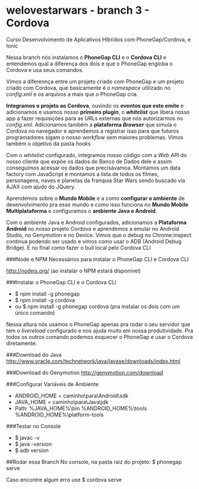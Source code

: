 # welovestarwars - branch 3 - Cordova
Curso Desenvolvimento de Aplicativos Híbridos com PhoneGap/Cordova, e Ionic

Nessa branch nós instalamos o **PhoneGap CLI** e o **Cordova CLI** e entendemos qual a diferença dos dois e que o PhoneGap engloba o Cordova e usa seus comandos.

Vimos a diferennça entre um projeto criado com PhoneGap e um projeto criado com Cordova, que basicamente é o _namespace_ utilizado no _config.xml_ e os arquivos a mais que o PhoneGap cria.

**Integramos o projeto ao Cordova**, ouvindo os **eventos que este emite** e adicionamos e usamos nosso **primeiro plugin**, o **_whitelist_** que libera nosso app a fazer requisições para as URLs externas que nós autorizarmos no _config.xml_. Adicionamos também a **plataforma _Browser_** que simula o Cordova no navegador e aprendemos a registrar isso para que futuros programadores sigam o nosso _workflow_ sem maiores problemas. Vimos também o objetivo da pasta _hooks_

Com o _whitelist_ configurado, integramos nosso código com a *Web API* do nosso cliente que expõe os dados do Banco de Dados dele e assim conseguimos acessar os dados que precisávamoa. Montamos um data factory com JavaScript e montamos a lista de todos os filmes, personagens, naves e planetas da franquia Star Wars sendo buscado via AJAX com ajudo do JQuery.

Aprendemos sobre o **Mundo Mobile** e a como **configurar o ambiente** de desenvolvimento pra esse mundo e como isso funciona no **Mundo Mobile Multiplataforma** e configuramos o **ambiente Java e Android**.

Com o ambiente Java e Android configurados, adicionamos a **Plataforma Android** no nosso projeto Cordova e aprendemos a emular no Android Studio, no Genymotion e no Device. Vimos que o debug no Chrome:inspect continua podendo ser usado e vimos como usar o ADB (Android Debug Bridge). E no final como fazer o buil local pelo Cordova CLI

###Node e NPM
Necessários para instalar o PhoneGap CLI e Cordova CLI

http://nodejs.org/ (ao instalar o NPM estará disponível)

###Instalar o PhoneGap CLI e o Cordova CLI
- $ npm install -g phonegap
- $ npm install -g cordova
- ou $ npm install -g phonegap cordova (pra instalar os dois com um único comando)

Nessa altura nós usamos o PhoneGap apenas pra rodar o seu servidor que tem o _livereload_ configurado e nos ajuda muito em nossa produtividade. Pra todos os outros comando podemos esquecer o PhoneGap e usar o Cordova diretamente.

###Download do Java
http://www.oracle.com/technetwork/java/javase/downloads/index.html

###Download do Genymotion
http://genymotion.com/download

###Configurar Variáveis de Ambiente
- ANDROID_HOME = caminho\para\Android\sdk
- JAVA_HOME = caminho\para\Java\jdk
- Path: %JAVA_HOME%\bin %ANDROID_HOME%\tools %ANDROID_HOME%\platform-tools

###Testar no Console
- $ javac -v
- $ java -version
- $ adb version

##Rodar essa Branch
No console, na pasta raiz do projeto: $ phonegap serve

Caso encontre algum erro use $ cordova serve

